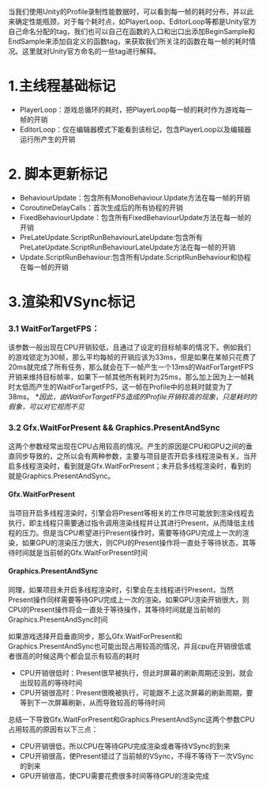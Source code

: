 当我们使用Unity的Profile录制性能数据时，可以看到每一帧的耗时分布，并以此来确定性能瓶颈，对于每个耗时点，如PlayerLoop、EditorLoop等都是Unity官方自己命名分配的tag，我们也可以自己在函数的入口和出口出添加BeginSample和EndSample来添加自定义的函数tag，来获取我们所关注的函数在每一帧的耗时情况。这里就对Unity官方命名的一些tag进行解释。

# 1.主线程基础标记

- PlayerLoop：游戏总循环的耗时，把PlayerLoop每一帧的耗时作为游戏每一帧的开销
- EditorLoop：仅在编辑器模式下能看到该标记，包含PlayerLoop以及编辑器运行所产生的开销

# 2. 脚本更新标记

- BehaviourUpdate：包含所有MonoBehaviour.Update方法在每一帧的开销
- CoroutineDelayCalls：首次生成后的所有协程的开销
- FixedBehaviourUpdate：包含所有FixedBehaviourUpdate方法在每一帧的开销
- PreLateUpdate.ScriptRunBehaviourLateUpdate:包含所有PreLateUpdate.ScriptRunBehaviourLateUpdate方法在每一帧的开销
- Update.ScriptRunBehaviour:包含所有Update.ScriptRunBehaviour和协程在每一帧的开销

# 3.渲染和VSync标记

### 3.1 WaitForTargetFPS：

该参数一般出现在CPU开销较低，且通过了设定的目标帧率的情况下。例如我们的游戏锁定为30帧，那么平均每帧的开销应该为33ms，但是如果在某帧只花费了20ms就完成了所有任务，那么就会在下一帧产生一个13ms的WaitForTargetFPS开销来维持目标帧率，如果下一帧其他所有耗时为25ms，那么加上因为上一帧耗时太低而产生的WaitForTargetFPS，这一帧在Profile中的总耗时就变为了38ms。
**因此，由WaitForTargetFPS造成的Profile开销较高的现象，只是耗时的假象，可以对它视而不见*

### 3.2 Gfx.WaitForPresent && Graphics.PresentAndSync

这两个参数经常出现在CPU占用较高的情况。产生的原因是CPU和GPU之间的垂直同步导致的，之所以会有两种参数，主要与项目是否开启多线程渲染有关。当开启多线程渲染时，看到就是Gfx.WaitForPresent；未开启多线程渲染时，看到的就是Graphics.PresentAndSync。

#### Gfx.WaitForPresent

当项目开启多线程渲染时，引擎会将Present等相关的工作尽可能放到渲染线程去执行，即主线程只需要通过指令调用渲染线程并让其进行Present，从而降低主线程的压力。但是当CPU希望进行Present操作时，需要等待GPU完成上一次的渲染，如果GPU的渲染压力很大，则CPU的Present操作将一直处于等待状态，其等待时间就是当前帧的Gfx.WaitForPresent时间


#### Graphics.PresentAndSync

同理，如果项目未开启多线程渲染时，引擎会在主线程进行Present，当然Present操作同样需要等待GPU完成上一次的渲染。如果GPU渲染开销很大，则CPU的Present操作将会一直处于等待操作，其等待时间就是当前帧的Graphics.PresentAndSync时间


如果游戏选择开启垂直同步，那么Gfx.WaitForPresent和Graphics.PresentAndSync也可能出现占用较高的情况，并且cpu在开销很低或者很高的时候这两个都会显示有较高的耗时

- CPU开销很低时：Present很早被执行，但此时屏幕的刷新周期还没到，就会出现较高的等待时间
- CPU开销很高时：Present很晚被执行，可能跟不上这次屏幕的刷新周期，要等到下一次屏幕刷新，从而导致较高的等待时间

总结一下导致Gfx.WaitForPresent和Graphics.PresentAndSync这两个参数CPU占用较高的原因有以下三点：

- CPU开销很低，所以CPU在等待GPU完成渲染或者等待VSync的到来
- CPU开销很高，使Present错过了当前帧的VSync，不得不等待下一次VSync的到来
- GPU开销很高，使CPU需要花费很多时间等待GPU的渲染完成